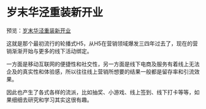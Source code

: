 # 岁末华泾重装新开业

预览：[岁末华泾重装新开业](https://forever-z-133.github.io/small-works/2/gms-12-19/)

这就是那个最初流行的轮播式H5，从H5在营销领域爆发三四年过去了，现在的营销渐渐开始与更多的线下活动绑定。

一方面是移动互联网的便捷性和社交性，另一方面是线下电商及服务有着线上无法企及的真实性和体验感，所以往往线上营销所想要的结果一般都是留存率和引流效果。

因此也产生了各式各样的流派，比如抽奖、小游戏、线上签到、线下打卡等等，如果细细去研究和学习其实这很有趣。